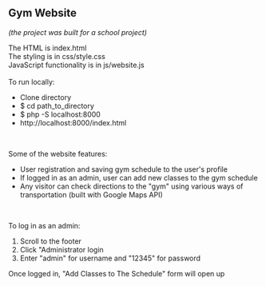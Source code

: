 <h2>Gym Website </h2>

<i>(the project was built for a school project)</i>

The HTML is index.html<br/>
The styling is in css/style.css<br/>
JavaScript functionality is in js/website.js<br/>
<br/>
To run locally:<br/>
<ul>
<li>Clone directory</li>
<li>$ cd path_to_directory</li>
<li>$ php -S localhost:8000</li>
<li>http://localhost:8000/index.html</li>
</ul>


<br/>
<p>Some of the website features:</p>
<ul>
  <li>User registration and saving gym schedule to the user's profile</li>
  <li>If logged in as an admin, user can add new classes to the gym schedule</li>
  <li>Any visitor can check directions to the "gym" using various ways of transportation (built with Google Maps API)</li>
</ul>  
<br/>
<p>To log in as an admin:</p>
<ol>
<li>Scroll to the footer</li>
<li>Click "Administrator login</li>
<li>Enter "admin" for username and "12345" for password</li>
</ol>
<p>Once logged in, "Add Classes to The Schedule" form will open up</p>
